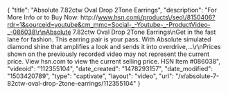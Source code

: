 {
    "title": "Absolute 7.82ctw Oval Drop 2Tone Earrings",
    "description": "For More Info or to Buy Now: http:\/\/www.hsn.com\/products\/seo\/8150406?rdr=1&sourceid=youtube&cm_mmc=Social-_-Youtube-_-ProductVideo-_-086038\r\nAbsolute 7.82ctw Oval Drop 2Tone Earrings\nGet in the fast lane for fashion. This earring pair is your pass. With Absolute simulated diamond shine that amplifies a look and sends it into overdrive,...\r\nPrices shown on the previously recorded video may not represent the current price.  View hsn.com to view the current selling price. HSN Item #086038",
    "videoid": "112355104",
    "date_created": "1478293157",
    "date_modified": "1503420789",
    "type": "captivate",
    "layout": "video",
    "url": "\/v\/absolute-7-82ctw-oval-drop-2tone-earrings\/112355104"
}